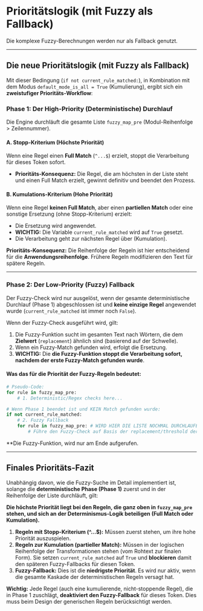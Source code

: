 # Prioritätslogik (mit Fuzzy als Fallback)
Die komplexe Fuzzy-Berechnungen werden nur als Fallback genutzt.


---

## Die neue Prioritätslogik (mit Fuzzy als Fallback)

Mit dieser Bedingung (`if not current_rule_matched:`), in Kombination mit dem Modus `default_mode_is_all = True` (Kumulierung), ergibt sich ein **zweistufiger Prioritäts-Workflow**:

### Phase 1: Der High-Priority (Deterministische) Durchlauf

Die Engine durchläuft die gesamte Liste `fuzzy_map_pre` (Modul-Reihenfolge > Zeilennummer).

#### A. Stopp-Kriterium (Höchste Priorität)

Wenn eine Regel einen **Full Match** (`^...$`) erzielt, stoppt die Verarbeitung für dieses Token sofort.

*   **Prioritäts-Konsequenz:** Die Regel, die am höchsten in der Liste steht und einen Full Match erzielt, gewinnt definitiv und beendet den Prozess.

#### B. Kumulations-Kriterium (Hohe Priorität)

Wenn eine Regel **keinen Full Match**, aber einen **partiellen Match** oder eine sonstige Ersetzung (ohne Stopp-Kriterium) erzielt:

*   Die Ersetzung wird angewendet.
*   **WICHTIG:** Die Variable `current_rule_matched` wird auf `True` gesetzt.
*   Die Verarbeitung geht zur nächsten Regel über (Kumulation).

**Prioritäts-Konsequenz:** Die Reihenfolge der Regeln ist hier entscheidend für die **Anwendungsreihenfolge**. Frühere Regeln modifizieren den Text für spätere Regeln.

---

### Phase 2: Der Low-Priority (Fuzzy) Fallback

Der Fuzzy-Check wird nur ausgelöst, wenn der gesamte deterministische Durchlauf (Phase 1) abgeschlossen ist und **keine einzige Regel** angewendet wurde (`current_rule_matched` ist immer noch `False`).

Wenn der Fuzzy-Check ausgeführt wird, gilt:

1.  Die Fuzzy-Funktion sucht im gesamten Text nach Wörtern, die dem **Zielwert** (`replacement`) ähnlich sind (basierend auf der Schwelle).
2.  Wenn ein Fuzzy-Match gefunden wird, erfolgt die Ersetzung.
3.  **WICHTIG:** Die **die Fuzzy-Funktion stoppt die Verarbeitung sofort, nachdem der erste Fuzzy-Match gefunden wurde**.

#### Was das für die Priorität der Fuzzy-Regeln bedeutet:

```python
# Pseudo-Code:
for rule in fuzzy_map_pre:
    # 1. Deterministic/Regex checks here...

# Wenn Phase 1 beendet ist und KEIN Match gefunden wurde:
if not current_rule_matched:
    # 2. Fuzzy Fallback
    for rule in fuzzy_map_pre: # WIRD HIER DIE LISTE NOCHMAL DURCHLAUFEN?
        # Führe den Fuzzy-Check auf Basis der replacement/threshold der Regel durch.
```

**Die Fuzzy-Funktion, wird nur am Ende aufgerufen.

---

## Finales Prioritäts-Fazit

Unabhängig davon, wie die Fuzzy-Suche im Detail implementiert ist, solange die **deterministische Phase (Phase 1)** zuerst und in der Reihenfolge der Liste durchläuft, gilt:

**Die höchste Priorität liegt bei den Regeln, die ganz oben in `fuzzy_map_pre` stehen, und sich an der Determinismus-Logik beteiligen (Full Match oder Kumulation).**

1.  **Regeln mit Stopp-Kriterium (^...$):** Müssen zuerst stehen, um ihre hohe Priorität auszuspielen.
2.  **Regeln zur Kumulation (partieller Match):** Müssen in der logischen Reihenfolge der Transformationen stehen (vom Rohtext zur finalen Form). Sie setzen `current_rule_matched` auf `True` und **blockieren** damit den späteren Fuzzy-Fallbacks für diesen Token.
3.  **Fuzzy-Fallback:** Dies ist die **niedrigste Priorität**. Es wird nur aktiv, wenn die gesamte Kaskade der deterministischen Regeln versagt hat.

**Wichtig:** Jede Regel (auch eine kumulierende, nicht-stoppende Regel), die in Phase 1 zuschlägt, **deaktiviert den Fuzzy-Fallback** für dieses Token. Dies muss beim Design der generischen Regeln berücksichtigt werden.
